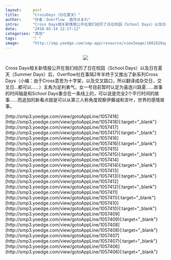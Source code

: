 ```yaml
---
layout:     post
title:      "CrossDays（日在夏天）"
author:     "作者：Overflow  酒月ほまれ"
intro:      "Cross Days相关新情报公开在我们经历了日在校园（School Days）以及日在夏天（Summer Days）后，Overflow社在事隔2年半终于又推出了新系列Cross Days（小编：由于Cross意思为十字架，以及交叉路口，所以翻译成杂交日，交叉日…都可以……）主角为足利勇气，女一号目前暂时认定为喜连川路夏……故事的时间轴是和School Days重合在一条线上的，可以说是完全2个平行时间的故事……而追加的新看点就是可以从第三人称角度观察伊藤诚和言叶，世界的感情故事。"
date:       "2018-02-14 12:17:12"
categories: "其他"
tags:       "）"
image:      "http://smp.yoedge.com/smp-app/resource/viewImage/1001828appline.png"
---
```

<div style="text-align: center">
<p><img src="http://smp.yoedge.com/smp-app/resource/viewImage/1001828appline.png"/></p>
</div>
<p class="post-meta">
<span>Cross Days相关新情报公开在我们经历了日在校园（School Days）以及日在夏天（Summer Days）后，Overflow社在事隔2年半终于又推出了新系列Cross Days（小编：由于Cross意思为十字架，以及交叉路口，所以翻译成杂交日，交叉日…都可以……）主角为足利勇气，女一号目前暂时认定为喜连川路夏……故事的时间轴是和School Days重合在一条线上的，可以说是完全2个平行时间的故事……而追加的新看点就是可以从第三人称角度观察伊藤诚和言叶，世界的感情故事。</span>
</p>
[http://smp3.yoedge.com/view/gotoAppLine/1057418](http://smp3.yoedge.com/view/gotoAppLine/1057418){:target="_blank"}
[http://smp3.yoedge.com/view/gotoAppLine/1057417](http://smp3.yoedge.com/view/gotoAppLine/1057417){:target="_blank"}
[http://smp3.yoedge.com/view/gotoAppLine/1057416](http://smp3.yoedge.com/view/gotoAppLine/1057416){:target="_blank"}
[http://smp3.yoedge.com/view/gotoAppLine/1057415](http://smp3.yoedge.com/view/gotoAppLine/1057415){:target="_blank"}
[http://smp3.yoedge.com/view/gotoAppLine/1057414](http://smp3.yoedge.com/view/gotoAppLine/1057414){:target="_blank"}
[http://smp3.yoedge.com/view/gotoAppLine/1057413](http://smp3.yoedge.com/view/gotoAppLine/1057413){:target="_blank"}
[http://smp3.yoedge.com/view/gotoAppLine/1057412](http://smp3.yoedge.com/view/gotoAppLine/1057412){:target="_blank"}
[http://smp3.yoedge.com/view/gotoAppLine/1057411](http://smp3.yoedge.com/view/gotoAppLine/1057411){:target="_blank"}
[http://smp3.yoedge.com/view/gotoAppLine/1057410](http://smp3.yoedge.com/view/gotoAppLine/1057410){:target="_blank"}
[http://smp3.yoedge.com/view/gotoAppLine/1057409](http://smp3.yoedge.com/view/gotoAppLine/1057409){:target="_blank"}
[http://smp3.yoedge.com/view/gotoAppLine/1057408](http://smp3.yoedge.com/view/gotoAppLine/1057408){:target="_blank"}
[http://smp3.yoedge.com/view/gotoAppLine/1057407](http://smp3.yoedge.com/view/gotoAppLine/1057407){:target="_blank"}
[http://smp3.yoedge.com/view/gotoAppLine/1057406](http://smp3.yoedge.com/view/gotoAppLine/1057406){:target="_blank"}


